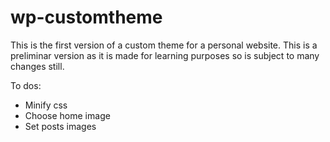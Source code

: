 # wp-customtheme

This is the first version of a custom theme for a personal website.
This is a preliminar version as it is made for learning purposes so is subject to many changes still.

To dos:
- Minify css
- Choose home image
- Set posts images

